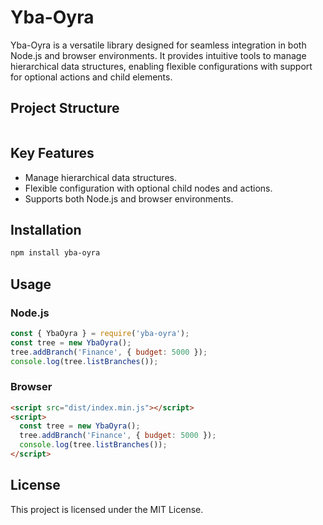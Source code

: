 # Yba-Oyra

Yba-Oyra is a versatile library designed for seamless integration in both Node.js and browser environments. It provides intuitive tools to manage hierarchical data structures, enabling flexible configurations with support for optional actions and child elements.

## Project Structure

```plaintext
```

## Key Features
- Manage hierarchical data structures.
- Flexible configuration with optional child nodes and actions.
- Supports both Node.js and browser environments.

## Installation

```bash
npm install yba-oyra
```

## Usage

### Node.js
```javascript
const { YbaOyra } = require('yba-oyra');
const tree = new YbaOyra();
tree.addBranch('Finance', { budget: 5000 });
console.log(tree.listBranches());
```

### Browser
```html
<script src="dist/index.min.js"></script>
<script>
  const tree = new YbaOyra();
  tree.addBranch('Finance', { budget: 5000 });
  console.log(tree.listBranches());
</script>
```

## License

This project is licensed under the MIT License.